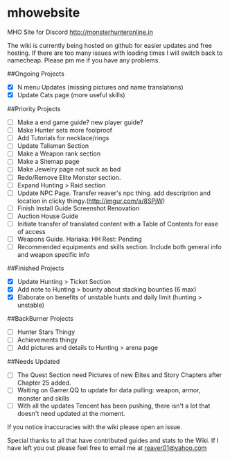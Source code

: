 # mhowebsite
MHO Site for Discord http://monsterhunteronline.in

The wiki is currently being hosted on github for easier updates and free hosting.  If there are too many issues with loading times I will switch back to namecheap.  Please pm me if you have any problems.

##Ongoing Projects
- [x] N menu Updates (missing pictures and name translations)
- [x] Update Cats page (more useful skills)

##Priority Projects
- [ ] Make a end game guide? new player guide?
- [ ] Make Hunter sets more foolproof
- [ ] Add Tutorials for necklace/rings
- [ ] Update Talisman Section
- [ ] Make a Weapon rank section
- [ ] Make a Sitemap page
- [ ] Make Jewelry page not suck as bad  
- [ ] Redo/Remove Elite Monster section.
- [ ] Expand Hunting > Raid section
- [ ] Update NPC Page. Transfer reaver's npc thing. add description and location in clicky thingy.(http://imgur.com/a/8SPjW)
- [ ] Finish Install Guide Screenshot Renovation
- [ ] Auction House Guide
- [ ] Initiate transfer of translated content with a Table of Contents for ease of access
- [ ] Weapons Guide. Hariaka: HH Rest: Pending
- [ ] Recommended equipments and skills section. Include both general info and weapon specific info

##Finished Projects
- [x] Update Hunting > Ticket Section
- [x] Add note to Hunting > bounty about stacking bounties (6 max)
- [x] Elaborate on benefits of unstable hunts and daily limit (hunting > unstable)

##BackBurner Projects
- [ ] Hunter Stars Thingy
- [ ] Achievements thingy
- [ ] Add pictures and details to Hunting > arena page

##Needs Updated
- [ ] The Quest Section need Pictures of new Elites and Story Chapters after Chapter 25 added.
- [ ] Waiting on Gamer.QQ to update for data pulling: weapon, armor, monster and skills
- [ ] With all the updates Tencent has been pushing, there isn't a lot that doesn't need updated at the moment.

If you notice inaccuracies with the wiki please open an issue.


Special thanks to all that have contributed guides and stats to the Wiki. If I have left you out please feel free to email me at reaver01@yahoo.com
